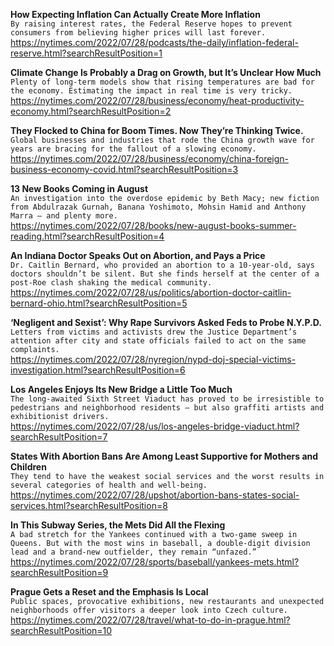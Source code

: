 **How Expecting Inflation Can Actually Create More Inflation**\
`By raising interest rates, the Federal Reserve hopes to prevent consumers from believing higher prices will last forever.`\
https://nytimes.com/2022/07/28/podcasts/the-daily/inflation-federal-reserve.html?searchResultPosition=1

**Climate Change Is Probably a Drag on Growth, but It’s Unclear How Much**\
`Plenty of long-term models show that rising temperatures are bad for the economy. Estimating the impact in real time is very tricky.`\
https://nytimes.com/2022/07/28/business/economy/heat-productivity-economy.html?searchResultPosition=2

**They Flocked to China for Boom Times. Now They’re Thinking Twice.**\
`Global businesses and industries that rode the China growth wave for years are bracing for the fallout of a slowing economy.`\
https://nytimes.com/2022/07/28/business/economy/china-foreign-business-economy-covid.html?searchResultPosition=3

**13 New Books Coming in August**\
`An investigation into the overdose epidemic by Beth Macy; new fiction from Abdulrazak Gurnah, Banana Yoshimoto, Mohsin Hamid and Anthony Marra — and plenty more.`\
https://nytimes.com/2022/07/28/books/new-august-books-summer-reading.html?searchResultPosition=4

**An Indiana Doctor Speaks Out on Abortion, and Pays a Price**\
`Dr. Caitlin Bernard, who provided an abortion to a 10-year-old, says doctors shouldn’t be silent. But she finds herself at the center of a post-Roe clash shaking the medical community.`\
https://nytimes.com/2022/07/28/us/politics/abortion-doctor-caitlin-bernard-ohio.html?searchResultPosition=5

**‘Negligent and Sexist’: Why Rape Survivors Asked Feds to Probe N.Y.P.D.**\
`Letters from victims and activists drew the Justice Department’s attention after city and state officials failed to act on the same complaints.`\
https://nytimes.com/2022/07/28/nyregion/nypd-doj-special-victims-investigation.html?searchResultPosition=6

**Los Angeles Enjoys Its New Bridge a Little Too Much**\
`The long-awaited Sixth Street Viaduct has proved to be irresistible to pedestrians and neighborhood residents — but also graffiti artists and exhibitionist drivers.`\
https://nytimes.com/2022/07/28/us/los-angeles-bridge-viaduct.html?searchResultPosition=7

**States With Abortion Bans Are Among Least Supportive for Mothers and Children**\
`They tend to have the weakest social services and the worst results in several categories of health and well-being.`\
https://nytimes.com/2022/07/28/upshot/abortion-bans-states-social-services.html?searchResultPosition=8

**In This Subway Series, the Mets Did All the Flexing**\
`A bad stretch for the Yankees continued with a two-game sweep in Queens. But with the most wins in baseball, a double-digit division lead and a brand-new outfielder, they remain “unfazed.”`\
https://nytimes.com/2022/07/28/sports/baseball/yankees-mets.html?searchResultPosition=9

**Prague Gets a Reset and the Emphasis Is Local**\
`Public spaces, provocative exhibitions, new restaurants and unexpected neighborhoods offer visitors a deeper look into Czech culture.`\
https://nytimes.com/2022/07/28/travel/what-to-do-in-prague.html?searchResultPosition=10

